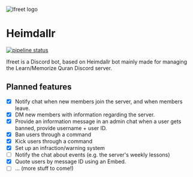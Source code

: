 ![Ifreet logo](github.com/Malborne/ifreet-bot/tree/master/Ifreet_avatar.svg)
# Heimdallr
[![pipeline status](github.com/Malborne/ifreet-bot/tree/master/badges/master/pipeline.svg)](https://github.com/Malborne/ifreet-bot)

Ifreet is a Discord bot, based on Heimdallr bot mainly made for managing the Learn/Memorize Quran Discord server.

## Planned features
- [x] Notify chat when new members join the server, and when members leave.
- [x] DM new members with information regarding the server.
- [x] Provide an information message in an admin chat when a user gets banned, provide username + user ID.
- [x] Ban users through a command
- [x] Kick users through a command
- [x] Set up an infraction/warning system
- [ ] Notify the chat about events (e.g. the server's weekly lessons)
- [x] Quote users by message ID using an Embed.
- [ ] ... (more stuff to come!)
